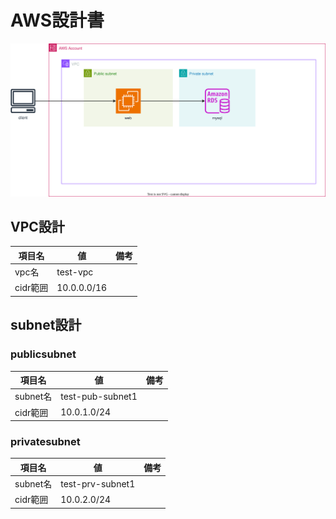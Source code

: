 # AWS設計書

![](infra.drawio.svg)

## VPC設計

| 項目名   | 値          | 備考 |
| -------- | ----------- | ---- |
| vpc名    | test-vpc    |      |
| cidr範囲 | 10.0.0.0/16 |      |

## subnet設計
### publicsubnet
| 項目名   | 値               | 備考 |
| -------- | ---------------- | ---- |
| subnet名 | test-pub-subnet1 |      |
| cidr範囲 | 10.0.1.0/24      |      |


### privatesubnet
| 項目名   | 値               | 備考 |
| -------- | ---------------- | ---- |
| subnet名 | test-prv-subnet1 |      |
| cidr範囲 | 10.0.2.0/24      |      |